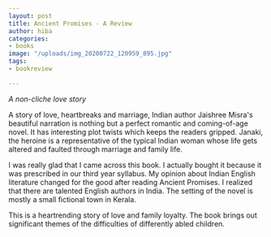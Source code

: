```yaml
---
layout: post
title: Ancient Promises - A Review
author: hiba
categories:
- books
image: "/uploads/img_20200722_120959_895.jpg"
tags:
- bookreview

---
```

_A non-cliche love story_

A story of love, heartbreaks and marriage, Indian author Jaishree Misra's beautiful narration is nothing but a perfect romantic and coming-of-age novel. It has interesting plot twists which keeps the readers gripped. Janaki, the heroine is a representative of the typical Indian woman whose life gets altered and faulted through marriage and family life. 

I was really glad that I came across this book. I actually bought it because it was prescribed in our third year syllabus. My opinion about Indian English literature changed for the good after reading Ancient Promises. I realized that there are talented English authors in India. The setting of the novel is mostly a small fictional town in Kerala. 

This is a heartrending story of love and family loyalty. The book brings out significant themes of the difficulties of differently abled children.
